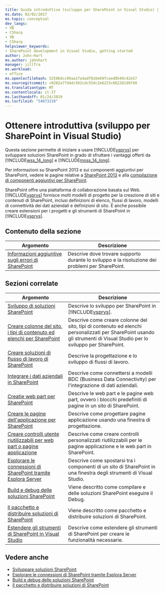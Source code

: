 ```yaml
---
title: Guida introduttiva (sviluppo per SharePoint in Visual Studio) | Microsoft Docs
ms.date: 02/02/2017
ms.topic: conceptual
dev_langs:
- VB
- CSharp
- VB
- CSharp
helpviewer_keywords:
- SharePoint development in Visual Studio, getting started
author: John-Hart
ms.author: johnhart
manager: jillfra
ms.workload:
- office
ms.openlocfilehash: 52596dcc89aa1fedadf016e69fceed8549c42e57
ms.sourcegitcommit: c0202a77d4dc562cdc55dc2e6223c062281d9749
ms.translationtype: MT
ms.contentlocale: it-IT
ms.lasthandoff: 01/24/2019
ms.locfileid: "54873210"
---
```

# <a name="get-started-sharepoint-development-in-visual-studio"></a>Ottenere introduttiva (sviluppo per SharePoint in Visual Studio)
  Questa sezione permette di iniziare a usare [!INCLUDE[vsprvs](../sharepoint/includes/vsprvs-md.md)] per sviluppare soluzioni SharePoint in grado di sfruttare i vantaggi offerti da [!INCLUDE[wss_14_long](../sharepoint/includes/wss-14-long-md.md)] e [!INCLUDE[moss_14_long](../sharepoint/includes/moss-14-long-md.md)].

 Per informazioni su SharePoint 2013 e sui componenti aggiuntivi per SharePoint, vedere le pagine relative a [SharePoint 2013](https://msdn.microsoft.com/library/jj162979.aspx) e alla [compilazione di componenti aggiuntivi per SharePoint](/sharepoint/dev/sp-add-ins/sharepoint-add-ins).

 SharePoint offre una piattaforma di collaborazione basata sul Web. [!INCLUDE[vsprvs](../sharepoint/includes/vsprvs-md.md)] fornisce molti modelli di progetto per la creazione di siti e contenuti di SharePoint, inclusi definizioni di elenco, flussi di lavoro, modelli di connettività dei dati aziendali e definizioni di sito. È anche possibile creare estensioni per i progetti e gli strumenti di SharePoint in [!INCLUDE[vsprvs](../sharepoint/includes/vsprvs-md.md)].

## <a name="in-this-section"></a>Contenuto della sezione

|Argomento|Descrizione|
|-----------|-----------------|
|[Informazioni aggiuntive sugli errori di SharePoint](../sharepoint/additional-information-for-sharepoint-errors.md)|Descrive dove trovare supporto durante lo sviluppo e la risoluzione dei problemi per SharePoint.|

## <a name="related-sections"></a>Sezioni correlate

|Argomento|Descrizione|
|-----------|-----------------|
|[Sviluppo di soluzioni SharePoint](../sharepoint/developing-sharepoint-solutions.md)|Descrive lo sviluppo per SharePoint in [!INCLUDE[vsprvs](../sharepoint/includes/vsprvs-md.md)].|
|[Creare colonne del sito, i tipi di contenuto ed elenchi per SharePoint](../sharepoint/creating-site-columns-content-types-and-lists-for-sharepoint.md)|Descrive come creare colonne del sito, tipi di contenuto ed elenchi personalizzati per SharePoint usando gli strumenti di Visual Studio per lo sviluppo per SharePoint.|
|[Creare soluzioni di flusso di lavoro di SharePoint](../sharepoint/creating-sharepoint-workflow-solutions.md)|Descrive la progettazione e lo sviluppo di flussi di lavoro.|
|[Integrare i dati aziendali in SharePoint](../sharepoint/integrating-business-data-into-sharepoint.md)|Descrive come connettersi a modelli BDC (Business Data Connectivity) per l'integrazione di dati aziendali.|
|[Creatie web part per SharePoint](../sharepoint/creating-web-parts-for-sharepoint.md)|Descrive le web part e le pagine web part, ovvero i blocchi predefiniti di pagine in un sito di SharePoint.|
|[Creare le pagine dell'applicazione per SharePoint](../sharepoint/creating-application-pages-for-sharepoint.md)|Descrive come progettare pagine applicazione usando una finestra di progettazione.|
|[Creare controlli utente riutilizzabili per web part o pagine applicazione](../sharepoint/creating-reusable-controls-for-web-parts-or-application-pages.md)|Descrive come creare controlli personalizzati riutilizzabili per le pagine applicazione e le web part in SharePoint.|
|[Esplorare le connessioni di SharePoint tramite Esplora Server](../sharepoint/browsing-sharepoint-connections-using-server-explorer.md)|Descrive come spostarsi tra i componenti di un sito di SharePoint in una finestra degli strumenti di Visual Studio.|
|[Build e debug delle soluzioni SharePoint](../sharepoint/building-and-debugging-sharepoint-solutions.md)|Viene descritto come compilare e delle soluzioni SharePoint eseguire il Debug.|
|[Il pacchetto e distribuire soluzioni di SharePoint](../sharepoint/packaging-and-deploying-sharepoint-solutions.md)|Viene descritto come pacchetto e distribuire soluzioni di SharePoint.|
|[Estendere gli strumenti di SharePoint in Visual Studio](../sharepoint/extending-the-sharepoint-tools-in-visual-studio.md)|Descrive come estendere gli strumenti di SharePoint per creare le funzionalità necessarie.|

## <a name="see-also"></a>Vedere anche

- [Sviluppare soluzioni SharePoint](../sharepoint/developing-sharepoint-solutions.md)
- [Esplorare le connessioni di SharePoint tramite Esplora Server](../sharepoint/browsing-sharepoint-connections-using-server-explorer.md)
- [Build e debug delle soluzioni SharePoint](../sharepoint/building-and-debugging-sharepoint-solutions.md)
- [Il pacchetto e distribuire soluzioni di SharePoint](../sharepoint/packaging-and-deploying-sharepoint-solutions.md)